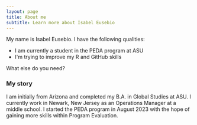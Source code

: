 ```yaml
---
layout: page
title: About me
subtitle: Learn more about Isabel Eusebio
---
```


My name is Isabel Eusebio. I have the following qualities:

- I am currently a student in the PEDA program at ASU
- I'm trying to improve my R and GitHub skills

What else do you need?

### My story

I am initially from Arizona and completed my B.A. in Global Studies at ASU. I currently work in Newark, New Jersey as an Operations Manager at a middle school. I started the PEDA program in August 2023 with the hope of gaining more skills within Program Evaluation.
